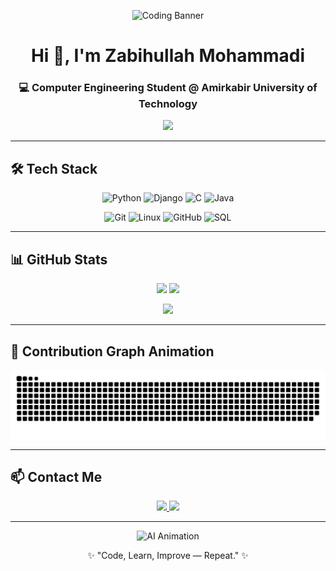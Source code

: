 <!-- Banner -->
<p align="center">
  <img src="https://raw.githubusercontent.com/Zabihullah313/Zabihullah313/main/banner.gif" alt="Coding Banner" width="800"/>
</p>


<!-- Intro -->
<h1 align="center">Hi 👋, I'm Zabihullah Mohammadi</h1>
<h3 align="center">💻 Computer Engineering Student @ Amirkabir University of Technology</h3>

<p align="center">
  <img src="https://readme-typing-svg.herokuapp.com?color=00f7ff&size=22&center=true&vCenter=true&width=500&lines=AI+Enthusiast;Machine+Learning+Explorer;Backend+Developer;Open+Source+Contributor;Always+Learning+%26+Building"/>
</p>

---

## 🛠️ Tech Stack  

<p align="center">
  <!-- Languages -->
  <img src="https://cdn.jsdelivr.net/gh/devicons/devicon/icons/python/python-original.svg" alt="Python" width="50" height="50"/>
  <img src="https://cdn.jsdelivr.net/gh/devicons/devicon/icons/django/django-plain.svg" alt="Django" width="50" height="50"/>
  <img src="https://cdn.jsdelivr.net/gh/devicons/devicon/icons/c/c-original.svg" alt="C" width="50" height="50"/>
  <img src="https://cdn.jsdelivr.net/gh/devicons/devicon/icons/java/java-original.svg" alt="Java" width="50" height="50"/>
</p>

<p align="center">
  <!-- Tools -->
  <img src="https://cdn.jsdelivr.net/gh/devicons/devicon/icons/git/git-original.svg" alt="Git" width="50" height="50"/>
  <img src="https://cdn.jsdelivr.net/gh/devicons/devicon/icons/linux/linux-original.svg" alt="Linux" width="50" height="50"/>
  <img src="https://cdn.jsdelivr.net/gh/devicons/devicon/icons/github/github-original.svg" alt="GitHub" width="50" height="50"/>
  <img src="https://skillicons.dev/icons?i=mysql" alt="SQL" width="50" height="50"/>
</p>

---

## 📊 GitHub Stats  

<p align="center">
  <img src="https://github-readme-stats.vercel.app/api?username=Zabihullah313&show_icons=true&theme=tokyonight" height="180"/>
  <img src="https://github-readme-streak-stats.herokuapp.com/?user=Zabihullah313&theme=tokyonight" height="180"/>
</p>

<p align="center">
  <img src="https://github-readme-stats.vercel.app/api/top-langs/?username=Zabihullah313&layout=compact&theme=tokyonight" height="180"/>
</p>

---

## 🐍 Contribution Graph Animation  

<p align="center">
  <img src="https://github.com/Platane/snk/raw/output/github-contribution-grid-snake.svg" alt="snake animation"/>
</p>

---

## 📫 Contact Me  

<p align="center">
  <a href="mailto:zabihullahmohammadi313@gmail.com">
    <img src="https://img.shields.io/badge/Email-D14836?style=for-the-badge&logo=gmail&logoColor=white"/>
  </a>
  <a href="https://www.linkedin.com/in/zabihullah-mohammadi-97910737a?utm_source=share&utm_campaign=share_via&utm_content=profile&utm_medium=android_app">
    <img src="https://img.shields.io/badge/LinkedIn-0077B5?style=for-the-badge&logo=linkedin&logoColor=white"/>
  </a>
</p>

---

<p align="center">
  <img src="https://raw.githubusercontent.com/Zabihullah313/Zabihullah313/main/ai-animation.gif" alt="AI Animation" width="500"/>
</p>

<p align="center">✨ "Code, Learn, Improve — Repeat." ✨</p>
